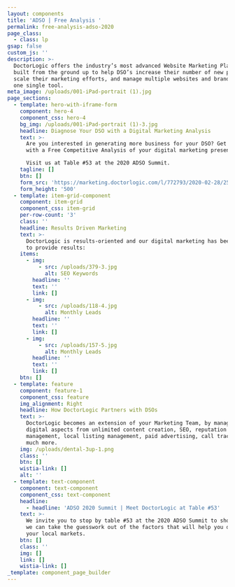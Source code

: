 ```yaml
---
layout: components
title: 'ADSO | Free Analysis '
permalink: free-analysis-adso-2020
page_class:
  - class: lp
gsap: false
custom_js: ''
description: >-
  DoctorLogic offers the industry’s most advanced Website Marketing Platform
  built from the ground up to help DSO’s increase their number of new patients,
  scale their marketing efforts, and manage multiple websites and brands with
  one single tool.  
meta_image: /uploads/001-iPad-portrait (1).jpg
page_sections:
  - template: hero-with-iframe-form
    component: hero-4
    component_css: hero-4
    bg_img: /uploads/001-iPad-portrait (1)-3.jpg
    headline: Diagnose Your DSO with a Digital Marketing Analysis
    text: >-
      Are you interested in generating more business for your DSO? Get started
      with a Free Competitive Analysis of your digital marketing presence. 

      Visit us at Table #53 at the 2020 ADSO Summit.  
    tagline: []
    btn: []
    form_src: 'https://marketing.doctorlogic.com/l/772793/2020-02-28/25vvxh'
    form_height: '500'
  - template: item-grid-component
    component: item-grid
    component_css: item-grid
    per-row-count: '3'
    class: ''
    headline: Results Driven Marketing
    text: >-
      DoctorLogic is results-oriented and our digital marketing has been proven
      to provide results:
    items:
      - img:
          - src: /uploads/379-3.jpg
            alt: SEO Keywords
        headline: ''
        text: ''
        link: []
      - img:
          - src: /uploads/118-4.jpg
            alt: Monthly Leads
        headline: ''
        text: ''
        link: []
      - img:
          - src: /uploads/157-5.jpg
            alt: Monthly Leads
        headline: ''
        text: ''
        link: []
    btn: []
  - template: feature
    component: feature-1
    component_css: feature
    img_alignment: Right
    headline: How DoctorLogic Partners with DSOs
    text: >-
      DoctorLogic becomes an extension of your Marketing Team, by managing all
      digital aspects from unlimited content creation, SEO, reputation
      management, local listing management, paid advertising, call tracking and
      much more.
    img: /uploads/dental-3up-1.png
    class: ''
    btn: []
    wistia-link: []
    alt: ''
  - template: text-component
    component: text-component
    component_css: text-component
    headline:
      - headline: 'ADSO 2020 Summit | Meet DoctorLogic at Table #53'
    text: >-
      We invite you to stop by table #53 at the 2020 ADSO Summit to show you how
      we can take the guesswork out of the factors that will help you dominate
      your local markets. 
    btn: []
    class: ''
    img: []
    link: []
    wistia-link: []
_template: component_page_builder
---
```


